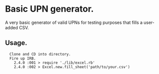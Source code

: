 # Basic UPN generator.

A very basic generator of valid UPNs for testing purposes that fills a user-added CSV.

## Usage.
```
  Clone and CD into directory.
  Fire up IRB.
    2.4.0 :001 > require './lib/excel.rb'
    2.4.0 :002 > Excel.new.fill_sheet('path/to/your.csv')
```
